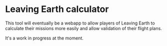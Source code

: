 # Leaving Earth calculator

This tool will eventually be a webapp to allow players of Leaving Earth to calculate their missions more easily and allow validation of their flight plans.

It's a work in progress at the moment.
